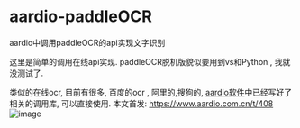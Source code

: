 # aardio-paddleOCR
aardio中调用paddleOCR的api实现文字识别

这里是简单的调用在线api实现.
paddleOCR脱机版貌似要用到vs和Python , 我就没测试了.

类似的在线ocr, 目前有很多, 百度的ocr , 阿里的,搜狗的, [aardio软件](http://www.aardio.com)中已经写好了相关的调用库, 可以直接使用.
本文首发: https://www.aardio.com.cn/t/408
![image](https://github.com/popde/aardio-paddleOCR/blob/main/paddleOcr.png)
